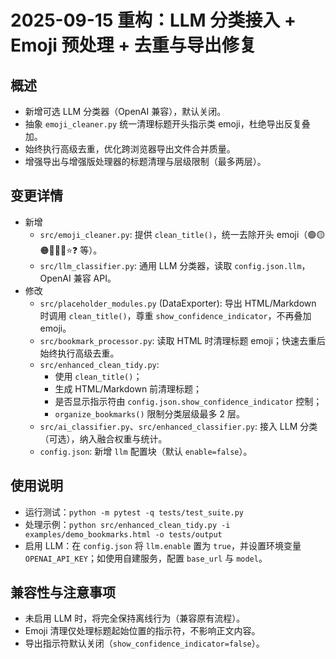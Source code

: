 # 2025-09-15 重构：LLM 分类接入 + Emoji 预处理 + 去重与导出修复

## 概述
- 新增可选 LLM 分类器（OpenAI 兼容），默认关闭。
- 抽象 `emoji_cleaner.py` 统一清理标题开头指示类 emoji，杜绝导出反复叠加。
- 始终执行高级去重，优化跨浏览器导出文件合并质量。
- 增强导出与增强版处理器的标题清理与层级限制（最多两层）。

## 变更详情
- 新增
  - `src/emoji_cleaner.py`: 提供 `clean_title()`，统一去除开头 emoji（🟢🟡🟠🔴🔥📌⭐❓ 等）。
  - `src/llm_classifier.py`: 通用 LLM 分类器，读取 `config.json.llm`，OpenAI 兼容 API。
- 修改
  - `src/placeholder_modules.py` (DataExporter): 导出 HTML/Markdown 时调用 `clean_title()`，尊重 `show_confidence_indicator`，不再叠加 emoji。
  - `src/bookmark_processor.py`: 读取 HTML 时清理标题 emoji；快速去重后始终执行高级去重。
  - `src/enhanced_clean_tidy.py`: 
    - 使用 `clean_title()`；
    - 生成 HTML/Markdown 前清理标题；
    - 是否显示指示符由 `config.json.show_confidence_indicator` 控制；
    - `organize_bookmarks()` 限制分类层级最多 2 层。
  - `src/ai_classifier.py`、`src/enhanced_classifier.py`: 接入 LLM 分类（可选），纳入融合权重与统计。
  - `config.json`: 新增 `llm` 配置块（默认 `enable=false`）。

## 使用说明
- 运行测试：`python -m pytest -q tests/test_suite.py`
- 处理示例：`python src/enhanced_clean_tidy.py -i examples/demo_bookmarks.html -o tests/output`
- 启用 LLM：在 `config.json` 将 `llm.enable` 置为 `true`，并设置环境变量 `OPENAI_API_KEY`；如使用自建服务，配置 `base_url` 与 `model`。

## 兼容性与注意事项
- 未启用 LLM 时，将完全保持离线行为（兼容原有流程）。
- Emoji 清理仅处理标题起始位置的指示符，不影响正文内容。
- 导出指示符默认关闭（`show_confidence_indicator=false`）。
